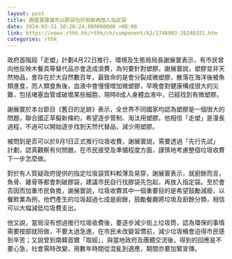 ```yaml
---
layout: post
title: 謝展寰建議先以膠袋包好廚餘再放入指定袋
date: 2024-03-31 10:26:24.000000000 +08:00
link: https://news.rthk.hk/rthk/ch/component/k2/1746983-20240331.htm
categories: rthk
---
```


政府首階段「走塑」計劃4月22日推行，環境及生態局局長謝展寰表示，有市民曾向他反映木餐具等替代品亦會造成浪費，為何要針對塑膠。謝展寰說，塑膠並非天然物品，會存在於大自然數百年，最致命的是會分裂成微塑膠，散落在海洋後被魚類進食，而人類食魚後，血液中會慢慢增加微塑膠，早晚會對健康構成很大的災難，包括堵塞血管或破壞某些細胞，現時8成人身體血液中，已經找到有微塑膠。

謝展寰於本台節目《舊日的足跡》表示，全世界不同國家均認為塑膠是一個很大的問題，聯合國正草擬新條約，希望逐步管制、淘汰用塑膠。他相信「走塑」是漫長過程，不過可以開始逐步找到天然代替品，減少用塑膠。

被問到是否可以於8月1日正式推行垃圾收費，謝展寰說，需要透過「先行先試」計劃，認真觀察有何問題，在市民接受及準備程度方面，謹慎地考慮整個垃圾收費下一步怎麼做。

對於有人質疑政府提供的指定垃圾袋質料較薄及易穿，謝展寰表示，就廚餘而言，魚骨、雞骨等都會刺破膠袋，建議市民自行找膠袋先包起，再放入指定袋。至於會否因而加重市民負擔，謝展寰說，垃圾收費其中一個重要目的是希望鼓勵減廢，以餐飲業為例，他們產生的垃圾超過七成是廚餘，鼓勵餐廳將垃圾及廚餘分類，相信可以大幅減低垃圾費支出。

他又說，當局沒有想過推行垃圾收費後，要逐步減少街上垃圾筒，認為環保的事情需要按部就班做，不要太過急進，在市民未改變習慣前，減少垃圾桶會迫得市民感到辛苦；又說曾到南韓首爾「取經」，與當地政府及團體交流後，得到的回應是不要心急，社會需時改變，用數年時間從混亂到適應，期間亦要加緊宣傳。
